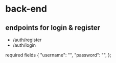 # back-end
## endpoints for login & register
- /auth/register
- /auth/login

required fields
{
    "username": "",
    "password": "",
};